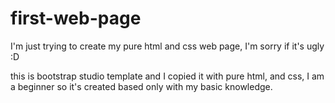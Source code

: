 # first-web-page
I'm just trying to create my pure html and css web page, I'm sorry if it's ugly :D

this is bootstrap studio template and I copied it with pure html, and css, I am a beginner so it's created based only with my basic knowledge. 
